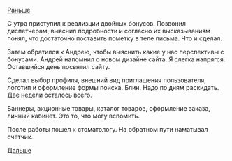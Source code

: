 [Раньше](2017.09.07.md)

С утра приступил к реализции двойных бонусов.
Позвонил диспетчерам, выяснил подробности и согласно их высказываниям понял, что достаточно поставить пометку в теле письма. Что и сделал.

Затем обратился к Андрею, чтобы выяснить какие у нас перспективы с бонусами. Андрей напомнил о новом дизайне сайта.
Я слегка напрягся. Оставшийся день посвятил сайту.

Сделал выбор профиля, внешний вид приглашения пользователя, логотип и оформление формы поиска.
Блин. Надо по дням раскидать. Две недели осталось всего.

Баннеры, акционные товары, каталог товаров, оформление заказа, личный кабинет. Это то, что могу вспомить.

После работы пошел к стоматологу.
На обратном пути наматывал счётчик.

[Дальше](2017.09.09.md)